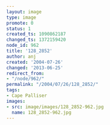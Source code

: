 ```yaml
---
layout: image
type: image
promote: 0
status: 1
created_ts: 1090862187
changed_ts: 1372159420
node_id: 962
title: '128_2852'
author: anj
created: '2004-07-26'
changed: '2013-06-25'
redirect_from:
- "/node/962/"
permalink: "/2004/07/26/128_2852/"
tags:
- Cape Palliser
images:
- src: image/images/128_2852-962.jpg
  name: 128_2852-962.jpg
---
```


